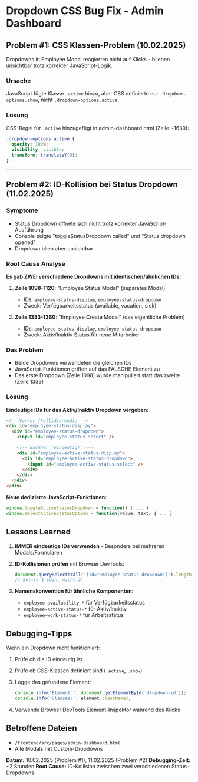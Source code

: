 # Dropdown CSS Bug Fix - Admin Dashboard

## Problem #1: CSS Klassen-Problem (10.02.2025)

Dropdowns in Employee Modal reagierten nicht auf Klicks - blieben unsichtbar trotz korrekter JavaScript-Logik.

### Ursache

JavaScript fügte Klasse `.active` hinzu, aber CSS definierte nur `.dropdown-options.show`, nicht `.dropdown-options.active`.

### Lösung

CSS-Regel für `.active` hinzugefügt in admin-dashboard.html (Zeile ~1630):

```css
.dropdown-options.active {
  opacity: 100%;
  visibility: visible;
  transform: translateY(0);
}
```

---

## Problem #2: ID-Kollision bei Status Dropdown (11.02.2025)

### Symptome

- Status Dropdown öffnete sich nicht trotz korrekter JavaScript-Ausführung
- Console zeigte "toggleStatusDropdown called" und "Status dropdown opened"
- Dropdown blieb aber unsichtbar

### Root Cause Analyse

**Es gab ZWEI verschiedene Dropdowns mit identischen/ähnlichen IDs:**

1. **Zeile 1098-1120**: "Employee Status Modal" (separates Modal)
   - IDs: `employee-status-display`, `employee-status-dropdown`
   - Zweck: Verfügbarkeitsstatus (available, vacation, sick)

2. **Zeile 1333-1360**: "Employee Create Modal" (das eigentliche Problem)
   - IDs: `employee-status-display`, `employee-status-dropdown`
   - Zweck: Aktiv/Inaktiv Status für neue Mitarbeiter

### Das Problem

- Beide Dropdowns verwendeten die gleichen IDs
- JavaScript-Funktionen griffen auf das FALSCHE Element zu
- Das erste Dropdown (Zeile 1098) wurde manipuliert statt das zweite (Zeile 1333)

### Lösung

**Eindeutige IDs für das Aktiv/Inaktiv Dropdown vergeben:**

```html
<!-- Vorher (kollidierend): -->
<div id="employee-status-display">
  <div id="employee-status-dropdown">
    <input id="employee-status-select" />

    <!-- Nachher (eindeutig): -->
    <div id="employee-active-status-display">
      <div id="employee-active-status-dropdown">
        <input id="employee-active-status-select" />
      </div>
    </div>
  </div>
</div>
```

**Neue dedizierte JavaScript-Funktionen:**

```javascript
window.toggleActiveStatusDropdown = function() { ... }
window.selectActiveStatusOption = function(value, text) { ... }
```

## Lessons Learned

1. **IMMER eindeutige IDs verwenden** - Besonders bei mehreren Modals/Formularen
2. **ID-Kollisionen prüfen** mit Browser DevTools:

   ```javascript
   document.querySelectorAll('[id="employee-status-dropdown"]').length;
   // Sollte 1 sein, nicht 2!
   ```

3. **Namenskonvention für ähnliche Komponenten:**
   - `employee-availability-*` für Verfügbarkeitsstatus
   - `employee-active-status-*` für Aktiv/Inaktiv
   - `employee-work-status-*` für Arbeitsstatus

## Debugging-Tipps

Wenn ein Dropdown nicht funktioniert:

1. Prüfe ob die ID eindeutig ist
2. Prüfe ob CSS-Klassen definiert sind (`.active`, `.show`)
3. Logge das gefundene Element:

   ```javascript
   console.info('Element:', document.getElementById('dropdown-id'));
   console.info('Classes:', element.className);
   ```

4. Verwende Browser DevTools Element-Inspektor während des Klicks

## Betroffene Dateien

- `/frontend/src/pages/admin-dashboard.html`
- Alle Modals mit Custom-Dropdowns

**Datum:** 10.02.2025 (Problem #1), 11.02.2025 (Problem #2)
**Debugging-Zeit:** ~2 Stunden
**Root Cause:** ID-Kollision zwischen zwei verschiedenen Status-Dropdowns
